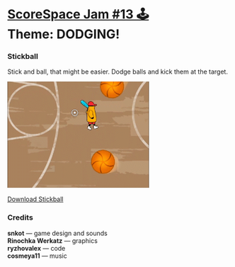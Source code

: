 # [ScoreSpace Jam #13 🕹️](https://itch.io/jam/scorejam13)<br/>Theme: DODGING!

### Stickball

Stick and ball, that might be easier. Dodge balls and kick them at the target.

![gameplay-gif](submit-page/stickball-gif-1.gif)

[Download Stickball](https://github.com/ryzhovalex/scorespace-13/releases/tag/v0.4.0-beta)

### Credits

**snkot** — game design and sounds<br/>
**Rinochka Werkatz** — graphics<br/>
**ryzhovalex** — code<br/>
**cosmeya11** — music
